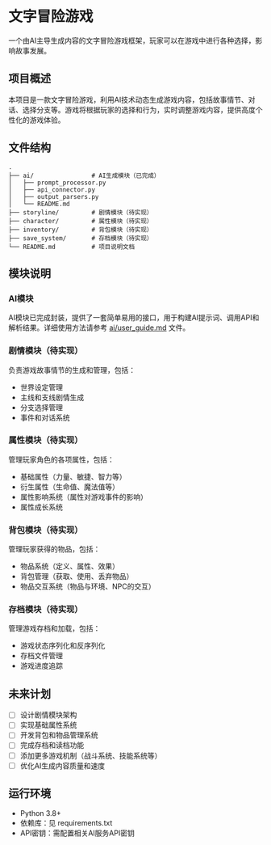 # 文字冒险游戏

一个由AI主导生成内容的文字冒险游戏框架，玩家可以在游戏中进行各种选择，影响故事发展。

## 项目概述

本项目是一款文字冒险游戏，利用AI技术动态生成游戏内容，包括故事情节、对话、选择分支等。游戏将根据玩家的选择和行为，实时调整游戏内容，提供高度个性化的游戏体验。

## 文件结构

```
.
├── ai/                # AI生成模块（已完成）
│   ├── prompt_processor.py
│   ├── api_connector.py
│   ├── output_parsers.py
│   └── README.md
├── storyline/         # 剧情模块（待实现）
├── character/         # 属性模块（待实现）
├── inventory/         # 背包模块（待实现）
├── save_system/       # 存档模块（待实现）
└── README.md          # 项目说明文档
```

## 模块说明

### AI模块

AI模块已完成封装，提供了一套简单易用的接口，用于构建AI提示词、调用API和解析结果。详细使用方法请参考 [ai/user_guide.md](ai/user_guide.md) 文件。

### 剧情模块（待实现）

负责游戏故事情节的生成和管理，包括：
- 世界设定管理
- 主线和支线剧情生成
- 分支选择管理
- 事件和对话系统

### 属性模块（待实现）

管理玩家角色的各项属性，包括：
- 基础属性（力量、敏捷、智力等）
- 衍生属性（生命值、魔法值等）
- 属性影响系统（属性对游戏事件的影响）
- 属性成长系统

### 背包模块（待实现）

管理玩家获得的物品，包括：
- 物品系统（定义、属性、效果）
- 背包管理（获取、使用、丢弃物品）
- 物品交互系统（物品与环境、NPC的交互）

### 存档模块（待实现）

管理游戏存档和加载，包括：
- 游戏状态序列化和反序列化
- 存档文件管理
- 游戏进度追踪

## 未来计划

- [ ] 设计剧情模块架构
- [ ] 实现基础属性系统
- [ ] 开发背包和物品管理系统
- [ ] 完成存档和读档功能
- [ ] 添加更多游戏机制（战斗系统、技能系统等）
- [ ] 优化AI生成内容质量和速度

## 运行环境

- Python 3.8+
- 依赖库：见 requirements.txt
- API密钥：需配置相关AI服务API密钥 